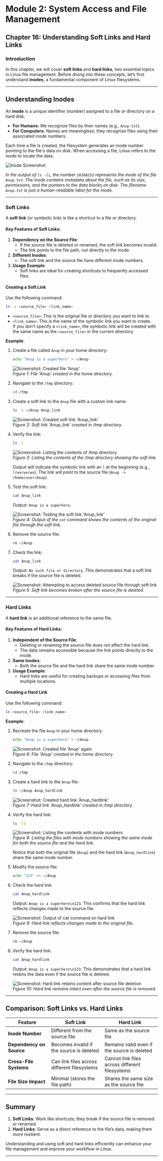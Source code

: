 # **Module 2: System Access and File Management**

## **Chapter 16: Understanding Soft Links and Hard Links**

### **Introduction**  
In this chapter, we will cover **soft links** and **hard links**, two essential topics in Linux file management. Before diving into these concepts, let’s first understand **inodes**, a fundamental component of Linux filesystems.

---

## **Understanding Inodes**

An **inode** is a unique identifier (number) assigned to a file or directory on a hard disk.

- **For Humans:** We recognize files by their names (e.g., `Anup.txt`).
- **For Computers:** Names are meaningless; they recognize files using their associated inode numbers.

Each time a file is created, the filesystem generates an inode number pointing to the file's data on disk. When accessing a file, Linux refers to the inode to locate the data.

![Inode Screenshot](screenshots/01-inode_example.png)

*In the output of `ls -li`, the number `18168252` represents the inode of the file `Anup.txt`. The inode contains metadata about the file, such as its size, permissions, and the pointers to the data blocks on disk. The filename `Anup.txt` is just a human-readable label for the inode.*

---

### **Soft Links**

A **soft link** (or symbolic link) is like a shortcut to a file or directory.

#### **Key Features of Soft Links**:

1. **Dependency on the Source File**:
   - If the source file is deleted or renamed, the soft link becomes invalid.
   - The link points to the file path, not directly to the inode.
2. **Different Inodes**:
   - The soft link and the source file have different inode numbers.
3. **Usage Example**:
   - Soft links are ideal for creating shortcuts to frequently accessed files.

#### **Creating a Soft Link**

Use the following command:
```bash
ln -s <source_file> <link_name>
```

- `<source_file>`: This is the original file or directory you want to link to.
- `<link_name>`: This is the name of the symbolic link you want to create.  
  If you don't specify a `<link_name>`, the symbolic link will be created with the same name as the `<source_file>` in the current directory.

**Example**:

1. Create a file called `Anup` in your home directory:
   ```bash
   echo "Anup is a superhero" > ~/Anup
   ```

   ![Screenshot: Created file 'Anup'](screenshot-placeholder)  
   *Figure 1: File 'Anup' created in the home directory.*

2. Navigate to the `/tmp` directory:
   ```bash
   cd /tmp
   ```

3. Create a soft link to the `Anup` file with a custom link name:
   ```bash
   ln -s ~/Anup Anup_link
   ```

   ![Screenshot: Created soft link 'Anup_link'](screenshot-placeholder)  
   *Figure 2: Soft link 'Anup_link' created in /tmp directory.*

4. Verify the link:
   ```bash
   ls -l
   ```

   ![Screenshot: Listing the contents of /tmp directory](screenshot-placeholder)  
   *Figure 3: Listing the contents of the /tmp directory showing the soft link.*

   Output will indicate the symbolic link with an `l` at the beginning (e.g., `lrwxrwxrwx`). The link will point to the source file (`Anup -> /home/user/Anup`).

5. Test the soft link:
   ```bash
   cat Anup_link
   ```

   Output: `Anup is a superhero`.

   ![Screenshot: Testing the soft link 'Anup_link'](screenshot-placeholder)  
   *Figure 4: Output of the `cat` command shows the contents of the original file through the soft link.*

6. Remove the source file:
   ```bash
   rm ~/Anup
   ```

7. Check the link:
   ```bash
   cat Anup_link
   ```

   Output: `No such file or directory`. This demonstrates that a soft link breaks if the source file is deleted.

   ![Screenshot: Attempting to access deleted source file through soft link](screenshot-placeholder)  
   *Figure 5: Soft link becomes broken after the source file is deleted.*

---

### **Hard Links**

A **hard link** is an additional reference to the same file.

#### **Key Features of Hard Links**:

1. **Independent of the Source File**:
   - Deleting or renaming the source file does not affect the hard link.
   - The data remains accessible because the link points directly to the inode.
2. **Same Inodes**:
   - Both the source file and the hard link share the same inode number.
3. **Usage Example**:
   - Hard links are useful for creating backups or accessing files from multiple locations.

#### **Creating a Hard Link**

Use the following command:
```bash
ln <source_file> <link_name>
```

**Example**:

1. Recreate the file `Anup` in your home directory:
   ```bash
   echo "Anup is a superhero" > ~/Anup
   ```

   ![Screenshot: Created file 'Anup' again](screenshot-placeholder)  
   *Figure 6: File 'Anup' created in the home directory.*

2. Navigate to the `/tmp` directory:
   ```bash
   cd /tmp
   ```

3. Create a hard link to the `Anup` file:
   ```bash
   ln ~/Anup Anup_hardlink
   ```

   ![Screenshot: Created hard link 'Anup_hardlink'](screenshot-placeholder)  
   *Figure 7: Hard link 'Anup_hardlink' created in /tmp directory.*

4. Verify the hard link:
   ```bash
   ls -li
   ```

   ![Screenshot: Listing the contents with inode numbers](screenshot-placeholder)  
   *Figure 8: Listing the files with inode numbers showing the same inode for both the source file and the hard link.*

   Notice that both the original file (`Anup`) and the hard link (`Anup_hardlink`) share the same inode number.

5. Modify the source file:
   ```bash
   echo "123" >> ~/Anup
   ```

6. Check the hard link:
   ```bash
   cat Anup_hardlink
   ```

   Output: `Anup is a superhero\n123`. This confirms that the hard link reflects changes made to the source file.

   ![Screenshot: Output of `cat` command on hard link](screenshot-placeholder)  
   *Figure 9: Hard link reflects changes made to the original file.*

7. Remove the source file:
   ```bash
   rm ~/Anup
   ```

8. Verify the hard link:
   ```bash
   cat Anup_hardlink
   ```

   Output: `Anup is a superhero\n123`. This demonstrates that a hard link retains the data even if the source file is deleted.

   ![Screenshot: Hard link retains content after source file deletion](screenshot-placeholder)  
   *Figure 10: Hard link remains intact even after the source file is removed.*

---

## **Comparison: Soft Links vs. Hard Links**

| **Feature**             | **Soft Link**                                | **Hard Link**                                |
|-------------------------|----------------------------------------------|----------------------------------------------|
| **Inode Number**        | Different from the source file               | Same as the source file                      |
| **Dependency on Source**| Becomes invalid if the source is deleted     | Remains valid even if the source is deleted  |
| **Cross-File Systems**  | Can link files across different filesystems  | Cannot link files across different filesystems |
| **File Size Impact**    | Minimal (stores the file path)               | Shares the same size as the source file      |

---

## **Summary**

1. **Soft Links**: Work like shortcuts; they break if the source file is removed or renamed.
2. **Hard Links**: Serve as a direct reference to the file’s data, making them more resilient.

Understanding and using soft and hard links efficiently can enhance your file management and improve your workflow in Linux.

---
